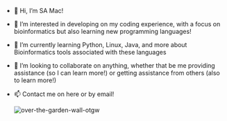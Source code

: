 - 👋 Hi, I’m SA Mac!
- 👀 I’m interested in developing on my coding experience, with a focus on bioinformatics but also learning new programming languages!
- 🌱 I’m currently learning Python, Linux, Java, and more about Bioinformatics tools associated with these languages
- 💞️ I’m looking to collaborate on anything, whether that be me providing assistance (so I can learn more!) or getting assistance from others (also to learn more!)
- 📫 Contact me on here or by email!

  ![over-the-garden-wall-otgw](https://user-images.githubusercontent.com/100131598/154947461-ba35826e-bf76-45d0-a2a9-1101b2f53c26.gif)
